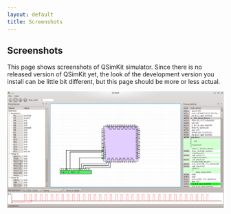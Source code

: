 ```yaml
---
layout: default
title: Screenshots
---
```


## Screenshots

This page shows screenshots of QSimKit simulator. Since there is no released version of QSimKit yet, the
look of the development version you install can be little bit different, but this page should be more or
less actual.

![QSimKit main window](dev.png)


